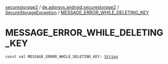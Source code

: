 [securestorage2](../../index.md) / [de.adorsys.android.securestorage2](../index.md) / [SecureStorageException](index.md) / [MESSAGE_ERROR_WHILE_DELETING_KEY](./-m-e-s-s-a-g-e_-e-r-r-o-r_-w-h-i-l-e_-d-e-l-e-t-i-n-g_-k-e-y.md)

# MESSAGE_ERROR_WHILE_DELETING_KEY

`const val MESSAGE_ERROR_WHILE_DELETING_KEY: `[`String`](https://kotlinlang.org/api/latest/jvm/stdlib/kotlin/-string/index.html)
